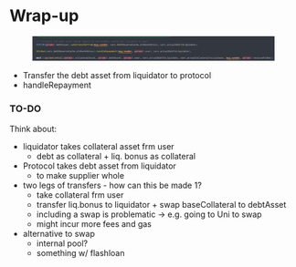 # Wrap-up

<figure><img src="../../.gitbook/assets/image (2) (1) (1) (2).png" alt=""><figcaption></figcaption></figure>

* Transfer the debt asset from liquidator to protocol&#x20;
* handleRepayment



### TO-DO

Think about:

* liquidator takes collateral asset frm user
  * debt as collateral + liq. bonus as collateral
* Protocol takes debt asset from liquidator
  * to make supplier whole
* two legs of transfers - how can this be made 1?
  * take collateral frm user
  * transfer liq.bonus to liquidator + swap baseCollateral to debtAsset
  * including a swap is problematic -> e.g. going to Uni to swap&#x20;
  * might incur more fees and gas
* alternative to swap&#x20;
  * internal pool?
  * something w/ flashloan

